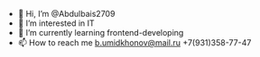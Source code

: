 - 👋 Hi, I’m @Abdulbais2709
- 👀 I’m interested in IT
- 🌱 I’m currently learning frontend-developing
- 📫 How to reach me b.umidkhonov@mail.ru
                      +7(931)358-77-47

